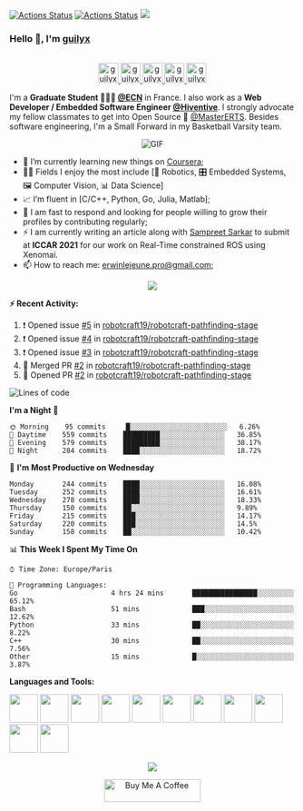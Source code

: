 [![Actions Status](https://github.com/guilyx/guilyx/workflows/wakatime-stats/badge.svg)](https://github.com/guilyx/guilyx/actions)
[![Actions Status](https://github.com/guilyx/guilyx/workflows/update-gh-activity/badge.svg)](https://github.com/guilyx/guilyx/actions)
![](https://visitor-badge.glitch.me/badge?page_id=guilyx.guilyx)

### Hello 👋, I'm [guilyx](https://guilyx.github.io) 

<p align="center">
<br/>
<a href="https://twitter.com/spida_rwin">
  <img alt="guilyx | Twitter" width="35px" src="https://image.flaticon.com/icons/svg/2111/2111703.svg" />
</a>
<a href="https://www.linkedin.com/in/erwinlejeune-lkn">
  <img alt="guilyx's LinkdeIN" width="35px" src="https://image.flaticon.com/icons/svg/2111/2111465.svg" />
</a>
<a href="https://www.facebook.com/erwin.lejeune">
  <img alt="guilyx's Facebook" width="35px" src="https://image.flaticon.com/icons/svg/2111/2111342.svg" />
</a>
<a href="https://www.instagram.com/spid_erwin">
  <img alt="guilyx's Instagram" width="35px" src="https://image.flaticon.com/icons/svg/2111/2111421.svg" />
</a>
<a href="https://open.spotify.com/user/11147618695?si=zZFn6uAGRLyoU02lsG50GA">
  <img alt="guilyx's Spotify" width="35px" src="https://image.flaticon.com/icons/svg/2111/2111627.svg" />
</a>
</p>

I'm a **Graduate Student 👨🏽‍💼 [@ECN](https://www.ec-nantes.fr)** in France. I also work as a **Web Developer / Embedded Software Engineer [@Hiventive](https://www.hiventive.com)**. I strongly advocate my fellow classmates to get into Open Source 📢 [@MasterERTS](https://github.com/MasterERTS). Besides software engineering, I'm a Small Forward in my Basketball Varsity team.

<p align="center">
<img align="center" alt="GIF" src="https://media1.tenor.com/images/1c6140897565e34a4e98f618e220dc0d/tenor.gif?itemid=9358372" />
</p>

- 📖 I’m currently learning new things on [Coursera](https://www.coursera.org);
- 🤹🏽 Fields I enjoy the most include [🤖 Robotics, 🎛 Embedded Systems, 🖼 Computer Vision, 📊 Data Science]
- 📈 I’m fluent in [C/C++, Python, Go, Julia, Matlab];
- 💬 I am fast to respond and looking for people willing to grow their profiles by contributing regularly;
- ⚡️ I am currently writing an article along with [Sampreet Sarkar](https://github.com/sampreets3) to submit at **ICCAR 2021** for our work on Real-Time constrained ROS using Xenomai.
- 📫 How to reach me: <erwinlejeune.pro@gmail.com>;

<p align="center">
  <img alig src="https://github-profile-trophy.vercel.app/?username=guilyx&column=6&rank=SSS,SS,S,AAA,AA,A,B,C" />
</p>


**:zap: Recent Activity:**

<!--START_SECTION:activity-->
1. ❗️ Opened issue [#5](https://github.com/robotcraft19/robotcraft-pathfinding-stage/issues/5) in [robotcraft19/robotcraft-pathfinding-stage](https://github.com/robotcraft19/robotcraft-pathfinding-stage)
2. ❗️ Opened issue [#4](https://github.com/robotcraft19/robotcraft-pathfinding-stage/issues/4) in [robotcraft19/robotcraft-pathfinding-stage](https://github.com/robotcraft19/robotcraft-pathfinding-stage)
3. ❗️ Opened issue [#3](https://github.com/robotcraft19/robotcraft-pathfinding-stage/issues/3) in [robotcraft19/robotcraft-pathfinding-stage](https://github.com/robotcraft19/robotcraft-pathfinding-stage)
4. 🎉 Merged PR [#2](https://github.com/robotcraft19/robotcraft-pathfinding-stage/pull/2) in [robotcraft19/robotcraft-pathfinding-stage](https://github.com/robotcraft19/robotcraft-pathfinding-stage)
5. 💪 Opened PR [#2](https://github.com/robotcraft19/robotcraft-pathfinding-stage/pull/2) in [robotcraft19/robotcraft-pathfinding-stage](https://github.com/robotcraft19/robotcraft-pathfinding-stage)
<!--END_SECTION:activity-->

<!--START_SECTION:waka-->
![Lines of code](https://img.shields.io/badge/From%20Hello%20World%20I%27ve%20Written-21.1%20million%20lines%20of%20code-blue)

**I'm a Night 🦉** 

```text
🌞 Morning    95 commits     █░░░░░░░░░░░░░░░░░░░░░░░░   6.26% 
🌆 Daytime    559 commits    █████████░░░░░░░░░░░░░░░░   36.85% 
🌃 Evening    579 commits    █████████░░░░░░░░░░░░░░░░   38.17% 
🌙 Night      284 commits    ████░░░░░░░░░░░░░░░░░░░░░   18.72%

```
📅 **I'm Most Productive on Wednesday** 

```text
Monday       244 commits    ████░░░░░░░░░░░░░░░░░░░░░   16.08% 
Tuesday      252 commits    ████░░░░░░░░░░░░░░░░░░░░░   16.61% 
Wednesday    278 commits    ████░░░░░░░░░░░░░░░░░░░░░   18.33% 
Thursday     150 commits    ██░░░░░░░░░░░░░░░░░░░░░░░   9.89% 
Friday       215 commits    ███░░░░░░░░░░░░░░░░░░░░░░   14.17% 
Saturday     220 commits    ███░░░░░░░░░░░░░░░░░░░░░░   14.5% 
Sunday       158 commits    ██░░░░░░░░░░░░░░░░░░░░░░░   10.42%

```


📊 **This Week I Spent My Time On** 

```text
⌚︎ Time Zone: Europe/Paris

💬 Programming Languages: 
Go                       4 hrs 24 mins       ████████████████░░░░░░░░░   65.12% 
Bash                     51 mins             ███░░░░░░░░░░░░░░░░░░░░░░   12.62% 
Python                   33 mins             ██░░░░░░░░░░░░░░░░░░░░░░░   8.22% 
C++                      30 mins             ██░░░░░░░░░░░░░░░░░░░░░░░   7.56% 
Other                    15 mins             █░░░░░░░░░░░░░░░░░░░░░░░░   3.87%

```


<!--END_SECTION:waka-->

**Languages and Tools:**  

<code><img height="50" src="https://image.flaticon.com/icons/svg/2861/2861557.svg"></code>
<code><img height="50" src="https://image.flaticon.com/icons/svg/3190/3190604.svg"></code>
<code><img height="50" src="https://image.flaticon.com/icons/svg/2942/2942156.svg"></code>
<code><img height="50" src="https://img.icons8.com/color/48/000000/golang.png"></code>
<code><img height="50" src="https://image.flaticon.com/icons/svg/1628/1628182.svg"></code>
<code><img height="50" src="https://image.flaticon.com/icons/png/512/2085/2085061.png"></code>
<code><img height="50" src="https://image.flaticon.com/icons/svg/2535/2535543.svg"></code>
<code><img height="50" src="https://cdn.icon-icons.com/icons2/1508/PNG/512/matlab_104289.png"></code>
<code><img height="50" src="https://image.flaticon.com/icons/svg/2721/2721297.svg"></code>
<code><img height="50" src="https://image.flaticon.com/icons/svg/752/752605.svg"></code>
<code><img height="50" src="https://image.flaticon.com/icons/svg/1680/1680899.svg"></code>

<p align="center">
<img align="center" src="https://github-readme-stats.vercel.app/api?username=guilyx&show_icons=true&hide_border=true">
</p>

<p align="center">
<a href="https://www.buymeacoffee.com/dq01aOE" target="_blank"><img src="https://cdn.buymeacoffee.com/buttons/default-red.png" alt="Buy Me A Coffee" height="40" width="170" ></a>
</p>
